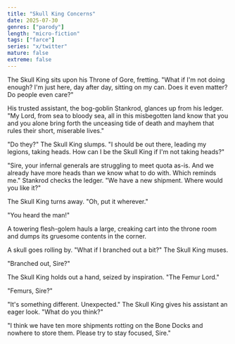```yaml
---
title: "Skull King Concerns"
date: 2025-07-30
genres: ["parody"]
length: "micro-fiction"
tags: ["farce"]
series: "x/twitter"
mature: false
extreme: false
---
```

The Skull King sits upon his Throne of Gore, fretting. "What if I'm not doing enough? I'm just here, day after day, sitting on my can. Does it even matter? Do people even care?"

His trusted assistant, the bog-goblin Stankrod, glances up from his ledger. "My Lord, from sea to bloody sea, all in this misbegotten land know that you and you alone bring forth the unceasing tide of death and mayhem that rules their short, miserable lives."

"Do they?" The Skull King slumps. "I should be out there, leading my legions, taking heads. How can I be the Skull King if I'm not taking heads?"

"Sire, your infernal generals are struggling to meet quota as-is. And we already have more heads than we know what to do with. Which reminds me." Stankrod checks the ledger. "We have a new shipment. Where would you like it?"

The Skull King turns away. "Oh, put it wherever."

"You heard the man!"

A towering flesh-golem hauls a large, creaking cart into the throne room and dumps its gruesome contents in the corner.

A skull goes rolling by. "What if I branched out a bit?" The Skull King muses.

"Branched out, Sire?"

The Skull King holds out a hand, seized by inspiration. "The Femur Lord."

"Femurs, Sire?"

"It's something different. Unexpected." The Skull King gives his assistant an eager look. "What do you think?"

"I think we have ten more shipments rotting on the Bone Docks and nowhere to store them. Please try to stay focused, Sire."
